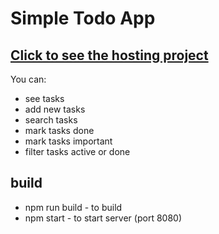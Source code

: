 # Simple Todo App

## <a href='https://gulnara-yakupova-todoapp.herokuapp.com/'>Click to see the hosting project</a>

You can:
  - see tasks
  - add new tasks
  - search tasks
  - mark tasks done
  - mark tasks important 
  - filter tasks active or done

## build
  - npm run build - to build
  - npm start - to start server (port 8080)
